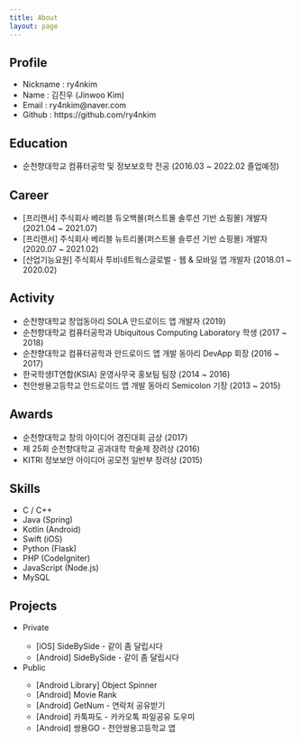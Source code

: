 ```yaml
---
title: About
layout: page
---
```


<h2>Profile</h2>
<ul>
  <li>Nickname : ry4nkim</li>
  <li>Name : 김진우 (Jinwoo Kim)</li>
  <li>Email : ry4nkim@naver.com</li>
  <li>Github : <a href="https://github.com/ry4nkim" style="text-decoration: none;" onmouseover="this.style.textDecoration='underline';" onmouseout="this.style.textDecoration='none';">https://github.com/ry4nkim</a></li>
</ul>

<h2>Education</h2>
<ul>
  <li>순천향대학교 컴퓨터공학 및 정보보호학 전공 (2016.03 ~ 2022.02 졸업예정)</li>
</ul>

<h2>Career</h2>
<ul>
  <li>[프리랜서] 주식회사 베리블 듀오백몰(퍼스트몰 솔루션 기반 쇼핑몰) 개발자 (2021.04 ~ 2021.07)</li>
  <li>[프리랜서] 주식회사 베리블 뉴트리몰(퍼스트몰 솔루션 기반 쇼핑몰) 개발자 (2020.07 ~ 2021.02)</li>
  <li>[산업기능요원] 주식회사 투비네트웍스글로벌 - 웹 & 모바일 앱 개발자 (2018.01 ~ 2020.02)</li>
</ul>

<h2>Activity</h2>
<ul>
  <li>순천향대학교 창업동아리 SOLA 안드로이드 앱 개발자 (2019)</li>
  <li>순천향대학교 컴퓨터공학과 Ubiquitous Computing Laboratory 학생 (2017 ~ 2018)</li>
  <li>순천향대학교 컴퓨터공학과 안드로이드 앱 개발 동아리 DevApp 회장 (2016 ~ 2017)</li>
  <li>한국학생IT연합(KSIA) 운영사무국 홍보팀 팀장 (2014 ~ 2016)</li>
  <li>천안쌍용고등학교 안드로이드 앱 개발 동아리 Semicolon 기장 (2013 ~ 2015)</li>
</ul>

<h2>Awards</h2>
<ul>
  <li>순천향대학교 창의 아이디어 경진대회 금상 (2017)</li>
  <li>제 25회 순천향대학교 공과대학 학술제 장려상 (2016)</li>
  <li>KITRI 정보보안 아이디어 공모전 일반부 장려상 (2015)</li>
</ul>

<h2>Skills</h2>
<ul class="skill-list">
  <li>C / C++</li>
  <li>Java (Spring)</li>
  <li>Kotlin (Android)</li>
  <li>Swift (iOS)</li>
  <li>Python (Flask)</li>
  <li>PHP (CodeIgniter)</li>
  <li>JavaScript (Node.js)</li>
  <li>MySQL</li>
</ul>

<h2>Projects</h2>
<ul>
  <li>Private</li>
  <ul>
    <li>
      <a href="https://itunes.apple.com/kr/app/id1398166366" style="text-decoration: none;" onmouseover="this.style.textDecoration='underline';" onmouseout="this.style.textDecoration='none';">[iOS] SideBySide - 같이 좀 달립시다</a>
    </li>
    <li>
      <a href="https://play.google.com/store/apps/details?id=com.tbnws.sidebyside" style="text-decoration: none;" onmouseover="this.style.textDecoration='underline';" onmouseout="this.style.textDecoration='none';">[Android] SideBySide - 같이 좀 달립시다</a>
    </li>
  </ul>

  <li>Public</li>
  <ul>
    <li>
      <a href="https://github.com/ry4nkim/ObjectSpinner" style="text-decoration: none;" onmouseover="this.style.textDecoration='underline';" onmouseout="this.style.textDecoration='none';">[Android Library] Object Spinner</a>
    </li>
    <li>
      <a href="https://github.com/ry4nkim/android-movie-rank" style="text-decoration: none;" onmouseover="this.style.textDecoration='underline';" onmouseout="this.style.textDecoration='none';">[Android] Movie Rank</a>
    </li>
    <li>[Android] GetNum - 연락처 공유받기</li>
    <li>[Android] 카톡파도 - 카카오톡 파일공유 도우미</li>
    <li>[Android] 쌍용GO - 천안쌍용고등학교 앱</li>
  </ul>
</ul>
